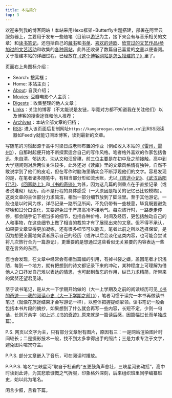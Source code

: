 ```yaml
---
title: 本站简介
top: 3
---
```


欢迎来到我的博客网站！本站采用Hexo框架+Butterfly主题搭建，部署在阿里云服务器上，主要用于发布一些随笔（目前以[游记](https://kangaroogao.com/categories/%E6%B8%B8%E8%AE%B0/)为主，接下来会有与音乐相关的文章）和[读书笔记](https://kangaroogao.com/categories/%E8%AF%BB%E4%B9%A6%E7%AC%94%E8%AE%B0/)，还包括自己的[藏书](https://kangaroogao.com/2024/11/15/%E8%97%8F%E4%B9%A6/)和[书单](https://kangaroogao.com/2024/11/15/%E4%B9%A6%E5%8D%95/)、[喜欢的诗歌](https://kangaroogao.com/2024/11/15/%E6%88%91%E5%96%9C%E6%AC%A2%E7%9A%84%E8%AF%97/)、[欣赏过的文艺作品/参加过的文艺活动](https://kangaroogao.com/2024/11/16/%E6%96%87%E8%89%BA%E4%BD%9C%E5%93%81%E3%80%81%E6%B4%BB%E5%8A%A8/)和收集的[各种网站](https://kangaroogao.com/2024/11/15/%E5%90%84%E7%A7%8D%E7%BD%91%E7%AB%99%EF%BC%88%E5%AD%A6%E4%B9%A0%E8%B5%84%E6%BA%90%E3%80%81%E5%B8%B8%E7%94%A8%E5%B7%A5%E5%85%B7%E5%8F%8A%E5%85%B6%E4%BB%96%EF%BC%89/)，此外还收录了数篇自己喜爱的[文章](https://kangaroogao.com/digests/)以便查阅。关于搭建本站的详细过程，已经放在[《这个博客网站是怎么搭建的？》](https://kangaroogao.com/2024/11/22/%E8%BF%99%E4%B8%AA%E5%8D%9A%E5%AE%A2%E7%BD%91%E7%AB%99%E6%98%AF%E5%A6%82%E4%BD%95%E6%90%AD%E5%BB%BA%E7%9A%84%EF%BC%9F/)里了。

页面右上角图标介绍：
- Search: 搜索框；
- Home: 本站主页；
- [About](https://kangaroogao.com/about/): 自我介绍；
- [Movies](https://kangaroogao.com/movies/): 豆瓣电影个人主页；
- [Digests](https://kangaroogao.com/digests/)：收集整理的他人文章；
- [Links](https://kangaroogao.com/links/)：关注的博客（不太能说是友链，毕竟对方都不知道我在关注他们）以及博客的搜索途径和他人推荐；
- [Archives](https://kangaroogao.com/archives/)：本站全部文章的归档；
- [RSS](https://kangaroogao.com/atom.xml): 进入该页面后复制网址`https://kangaroogao.com/atom.xml`到RSS阅读器如Feedly就能订阅本博客，读到最新的文章。

写随笔的习惯起源于高中时梁日成老师布置的作业（例如收入本站的[《雷州，雷州》](https://kangaroogao.com/2020/08/22/%E9%9B%B7%E5%B7%9E%EF%BC%8C%E9%9B%B7%E5%B7%9E/)），自那时起便开始不断探索适合自己的写作风格。笔者格外喜欢的作家包括鲁迅、朱自清、郁达夫、沈从文和汪曾祺，前三位主要是在初中及之前接触，高中到大学期间则对后两位关注较多，此外还对《读库》里的文章风格情有独钟，自然不敢说学到了他们的皮毛，但在写作时脑海里确实会不断浮现他们的文字。容易发现的是，在笔者诸多随笔中，有相当部分形如流水账，尤以[《旅途小记》](https://kangaroogao.com/2024/11/15/%E6%97%85%E9%80%94%E5%B0%8F%E8%AE%B0/)、[《武汉岳阳行记》](https://kangaroogao.com/2024/03/03/%E6%AD%A6%E6%B1%89%E5%B2%B3%E9%98%B3%E8%A1%8C%E8%AE%B0/)、[《回家路上》](https://kangaroogao.com/2024/08/07/%E5%9B%9E%E5%AE%B6%E8%B7%AF%E4%B8%8A%E2%80%94%E2%80%94%E6%9D%AD%E5%B7%9E%E3%80%81%E5%AE%81%E6%B3%A2%E3%80%81%E5%8D%97%E6%98%8C%E3%80%81%E9%83%B4%E5%B7%9E%E3%80%81%E9%9F%B6%E5%85%B3/)和[《书的奇迹》](https://kangaroogao.com/2023/03/22/%E4%B9%A6%E7%9A%84%E5%A5%87%E8%BF%B9%E2%80%94%E2%80%94%E6%88%91%E7%9A%84%E9%98%85%E8%AF%BB%E5%B0%8F%E5%8F%B2%EF%BC%88%E5%A4%A7%E4%B8%80%E4%B8%8B%E5%AD%A6%E6%9C%9F%E4%B9%8B%E5%89%8D%EF%BC%89/)为甚，因为这几篇的侧重点在于直接记录（或者说堆砌）经历，而不是行程的具体感受（一大原因是相关的记忆已比较模糊）。这类文章的主体部分力求简洁，相当一部分细节放到了脚注里。至于其他游记，一般也是以时间为序，详尽记录一路所见所闻，不免仍带有一些枝蔓，毕竟既要避免啰嗦和过分口语化，又要避免过于严肃高冷不接地气。每次旅行时，一路走走停停，都会随手记下相当多的细节，包括各种价格、时间及经历，更包括触动自己的人和事物，在这些细节上做了相当的裁剪才有了展现出来的文章。但不得不承认，如果要文章显得更加凝练，还有很多细节可以删去，笔者此前之所以选择保留，是因为想更全面地向读者展示自己的经历（或许以后会淡化这类内容，也可能会尝试将几次旅行合为一篇游记），更重要的是想通过这些看似无关紧要的内容表达一些意在言外的东西。

您也会发现，在文章中经常会有相当篇幅的引用，有掉书袋之嫌，盖因笔者才识浅陋，每到一个地方，就有把想到的诗文都记录下来的冲动，某种程度上可理解为借他人之口抒发自己难以表达的情思，也可起到备忘的作用，纵已力求精简，所带来的累赘还望君见谅。

至于读书笔记，是从大一下学期开始做的（大一上学期及之前的阅读经历可见[《书的奇迹——我的阅读小史（大一下学期之前）》](https://kangaroogao.com/2023/03/22/%E4%B9%A6%E7%9A%84%E5%A5%87%E8%BF%B9%E2%80%94%E2%80%94%E6%88%91%E7%9A%84%E9%98%85%E8%AF%BB%E5%B0%8F%E5%8F%B2%EF%BC%88%E5%A4%A7%E4%B8%80%E4%B8%8B%E5%AD%A6%E6%9C%9F%E4%B9%8B%E5%89%8D%EF%BC%89/)），笔者习惯于读完一本书再做读书笔记（就像在旅途结束才会写游记一样），以整体把握提纲掣领。读书笔记一般会包括本书片段的摘抄，如果想到了什么就会再写一些内容，长短不定，少则一句话，长则万余字（如上述[《书的奇迹》](https://kangaroogao.com/2023/03/22/%E4%B9%A6%E7%9A%84%E5%A5%87%E8%BF%B9%E2%80%94%E2%80%94%E6%88%91%E7%9A%84%E9%98%85%E8%AF%BB%E5%B0%8F%E5%8F%B2%EF%BC%88%E5%A4%A7%E4%B8%80%E4%B8%8B%E5%AD%A6%E6%9C%9F%E4%B9%8B%E5%89%8D%EF%BC%89/)原来就是一篇读后感，因篇幅过长而单独成篇）。

P.S. 网页以文字为主，只有部分文章附有图片，原因有三：一是网站渲染图片时间较长；二是摄影技术一般，找不到太多拿得出手的照片；三是力求专注于文字，避免图片喧宾夺主。

P.P.S. 部分文章嵌入了音乐，可在阅读时播放。

P.P.P.S. 笔名“三峡星河”取自于杜甫的“五更鼓角声悲壮，三峡星河影动摇”，高中时读到此诗，为其悲歌慷慨之气折服，印象格外深刻，后来组织班里同学编纂班史，始以此为笔名。

闲言少叙，且看下篇。